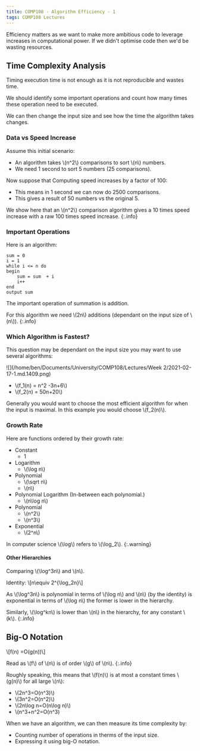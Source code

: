 ```yaml
---
title: COMP108 - Algorithm Efficiency - 1
tags: COMP108 Lectures
---
```

Efficiency matters as we want to make more ambitious code to leverage increases in computational power. If we didn't optimise code then we'd be wasting resources.

## Time Complexity Analysis
Timing execution time is not enough as it is not reproducible and wastes time.

We should identify some important operations and count how many times these operation need to be executed.

We can then change the input size and see how the time the algorithm takes changes.

### Data vs Speed Increase
Assume this initial scenario:


* An algorithm takes &#92;(n^2&#92;) comparisons to sort &#92;(n&#92;) numbers.
* We need 1 second to sort 5 numbers (25 comparisons).

Now suppose that Computing speed increases by a factor of 100:

* This means in 1 second we can now do 2500 comparisons.
* This gives a result of 50 numbers vs the original 5.

We show here that an &#92;(n^2&#92;) comparison algorithm gives a 10 times speed increase with a raw 100 times speed increase.
{:.info}

### Important Operations
Here is an algorithm:

```
sum = 0
i = 1
while i <= n do
begin
	sum = sum  + i
	i++
end 
output sum
```

The important operation of summation is addition.

For this algorithm we need &#92;(2n&#92;) additions (dependant on the input size of &#92;(n&#92;)).
{:.info}

### Which Algorithm is Fastest?
This question may be dependant on the input size you may want to use several algorithms:

![](/home/ben/Documents/University/COMP108/Lectures/Week 2/2021-02-17-1.md.1409.png)

* &#92;(f_1(n) = n^2 -3n+6&#92;)
* &#92;(f_2(n) = 50n+20&#92;)

Generally you would want to choose the most efficient algorithm for when the input is maximal. In this example you would choose &#92;(f_2(n)&#92;).

### Growth Rate

Here are functions ordered by their growth rate:

* Constant
	* 1
* Logarithm
	* &#92;(\log n&#92;)
* Polynomial
	* &#92;(\sqrt n&#92;)
	* &#92;(n&#92;)
* Polynomial Logarithm (In-between each polynomial.)
	* &#92;(n\log n&#92;)
* Polynomial
	* &#92;(n^2&#92;)
	* &#92;(n^3&#92;)
* Exponential
	* &#92;(2^n&#92;)

In computer science &#92;(\log&#92;) refers to &#92;(\log_2&#92;).
{:.warning}

#### Other Hierarchies
Comparing &#92;(\log^3n&#92;) and &#92;(n&#92;).

Identity:
&#92;[n\equiv 2^{\log_2n}&#92;]

As &#92;(\log^3n&#92;) is polynomial in terms of &#92;(\log n&#92;) and &#92;(n&#92;) (by the identity) is exponential in terms of &#92;(\log n&#92;) the former is lower in the hierarchy.

Similarly, &#92;(\log^kn&#92;) is lower than &#92;(n&#92;) in the hierarchy, for any constant &#92;(k&#92;).
{:.info}

## Big-O Notation
&#92;[f(n) =O(g(n))&#92;]

Read as &#92;(f&#92;) of &#92;(n&#92;) is of order &#92;(g&#92;) of &#92;(n&#92;).
{:.info}

Roughly speaking, this means that &#92;(f(n)&#92;) is at most a constant times &#92;(g(n)&#92;) for all large &#92;(n&#92;):

* &#92;(2n^3=O(n^3)&#92;)
* &#92;(3n^2=O(n^2)&#92;)
* &#92;(2n\log n=O(n\log n)&#92;)
* &#92;(n^3+n^2=O(n^3)

When we have an algorithm, we can then measure its time complexity by:

* Counting number of operations in therms of the input size.
* Expressing it using big-O notation.
